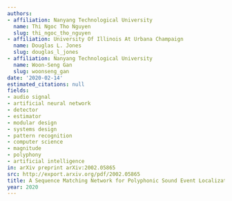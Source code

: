 ```yaml
---
authors:
- affiliation: Nanyang Technological University
  name: Thi Ngoc Tho Nguyen
  slug: thi_ngoc_tho_nguyen
- affiliation: University Of Illinois At Urbana Champaign
  name: Douglas L. Jones
  slug: douglas_l_jones
- affiliation: Nanyang Technological University
  name: Woon-Seng Gan
  slug: woonseng_gan
date: '2020-02-14'
estimated_citations: null
fields:
- audio signal
- artificial neural network
- detector
- estimator
- modular design
- systems design
- pattern recognition
- computer science
- magnitude
- polyphony
- artificial intelligence
in: arXiv preprint arXiv:2002.05865
src: http://export.arxiv.org/pdf/2002.05865
title: A Sequence Matching Network for Polyphonic Sound Event Localization and Detection.
year: 2020
---
```

